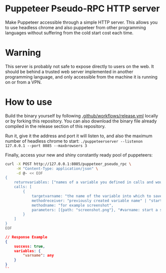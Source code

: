 # Puppeteer Pseudo-RPC HTTP server

Make Puppeteer accessible through a simple HTTP server. This allows you to use headless chrome and also puppeteer from other programming languages without suffering from the cold start cost each time.

# Warning 

This server is probably not safe to expose directly to users on the web. It should be behind a trusted web server implemented in another programming language, and only accessible from the machine it is running on or from a VPN.

# How to use

Build the binary yourself by following [.github/workflows/release.yml](.github/workflows/release.yml) locally or by forking this repository.
You can also download the binary file already compiled in the release section of this repository.

Run it, give it the address and port it will listen to, and also the maximum number of headless chrome to start:
`./puppeteerserver --listenon 127.0.0.1 --port 8085 --maxbrowsers 3`

Finally, access your new and shiny constantly ready pool of puppeteers:
```bash
curl -X POST http://127.0.0.1:8085/puppeteer_pseudo_rpc \
     -H "Content-Type: application/json" \
     -d @- << EOF
{
    returnvariables: ["names of a variable you defined in calls and would like to return in the response"],
    calls: [
        {
            targetvarname: "the name of the variable into which to save the result of the method call, for example page",
            methodreceiver: "previously created variable name" | "startingpage" | "browser"
            methodname: "for example screenshot",
            parameters: [{path: "screenshot.png"}, "#varname: start a string with # to replace it by the value a previously defined variable holds"],
        }
    ]
}
EOF
```

```json
// Response Example
{
    success: true,
    variables: {
        "varname": any
    }
}
``